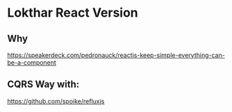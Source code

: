 # Lokthar React Version

## Why
https://speakerdeck.com/pedronauck/reactjs-keep-simple-everything-can-be-a-component

## CQRS Way with:
https://github.com/spoike/refluxjs
